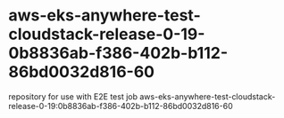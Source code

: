 # aws-eks-anywhere-test-cloudstack-release-0-19-0b8836ab-f386-402b-b112-86bd0032d816-60
repository for use with E2E test job aws-eks-anywhere-test-cloudstack-release-0-19:0b8836ab-f386-402b-b112-86bd0032d816-60

